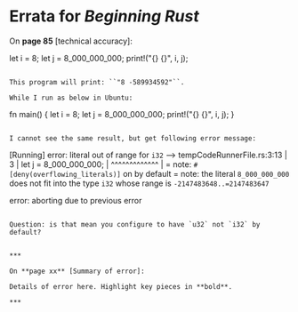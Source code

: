 # Errata for *Beginning Rust*

On **page 85** [technical accuracy]:
 
let i = 8;
let j = 8_000_000_000;
print!("{} {}", i, j);
```

This program will print: ``"8 -589934592"``.

While I run as below in Ubuntu:

```
fn main() {
    let i = 8;
    let j = 8_000_000_000;
    print!("{} {}", i, j);
}
```

I cannot see the same result, but get following error message:

```
[Running]
error: literal out of range for `i32`
 --> tempCodeRunnerFile.rs:3:13
  |
3 |     let j = 8_000_000_000;
  |             ^^^^^^^^^^^^^
  |
  = note: `#[deny(overflowing_literals)]` on by default
  = note: the literal `8_000_000_000` does not fit into the type `i32` whose range is `-2147483648..=2147483647`

error: aborting due to previous error
```

Question: is that mean you configure to have `u32` not `i32` by default?


***

On **page xx** [Summary of error]:
 
Details of error here. Highlight key pieces in **bold**.

***
